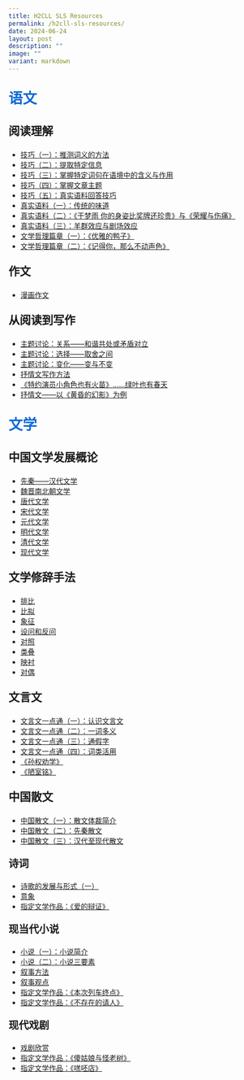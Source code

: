```yaml
---
title: H2CLL SLS Resources
permalink: /h2cll-sls-resources/
date: 2024-06-24
layout: post
description: ""
image: ""
variant: markdown
---
```

<p style="color: #0C69D5; font-family: kai; font-size: 28px; font-weight: bold">语文</p>

<p style="font-family: kai; font-size: 22px; font-weight: bold">阅读理解</p>

* [技巧（一）：推测词义的方法](https://vle.learning.moe.edu.sg/moe-library/lesson/view/7835b856-d6af-4a83-8ce0-48367ee2b177/cover)
* [技巧（二）：提取特定信息](https://vle.learning.moe.edu.sg/moe-library/lesson/view/f4d11c80-4539-45a4-99f4-43a000b2c4ea/cover)
*  [技巧（三）：掌握特定词句在语境中的含义与作用](https://vle.learning.moe.edu.sg/moe-library/lesson/view/2aad73fb-65e5-4d7d-8a6b-077c2fc6ba0a/cover)
*  [技巧（四）：掌握文章主题](https://vle.learning.moe.edu.sg/moe-library/lesson/view/1b0fad73-51b8-4de2-bd42-336a534a2402/cover)
*  [技巧（五）：真实语料回答技巧](https://vle.learning.moe.edu.sg/moe-library/lesson/view/bab6f5d5-b2b4-4b02-a019-dcb5ab1ca65a/cover)
* [真实语料（一）：传统的味道](https://vle.learning.moe.edu.sg/moe-library/lesson/view/2b7ff178-cd85-47ed-81e3-ae5f950477b3/cover)
* [真实语料（二）：《于梦雨 你的身姿比奖牌还珍贵》与《荣耀与伤痛》](https://vle.learning.moe.edu.sg/moe-library/lesson/view/fe20c453-3d95-4ceb-897d-7e517bcbca00/cover)
* [真实语料（三）：羊群效应与剧场效应](https://vle.learning.moe.edu.sg/moe-library/lesson/view/ab0d6c83-ebc1-45ba-ac7d-afbac0afc02b/cover)
* [文学哲理篇章（一）：《优雅的鸭子》](https://vle.learning.moe.edu.sg/moe-library/lesson/view/f47a339a-55b6-4c2f-9892-17eb6d18ed44/cover)
* [文学哲理篇章（二）：《记得你，那么不动声色》](https://vle.learning.moe.edu.sg/moe-library/lesson/view/f80dba4e-97c3-4170-9bd6-2b56e4279e47/cover)


<p style="font-family: kai; font-size: 22px; font-weight: bold">作文</p>

* [漫画作文](https://vle.learning.moe.edu.sg/moe-library/lesson/view/1fb64501-9c18-4bb5-896d-90d90fa23331/cover)

<p style="font-family: kai; font-size: 22px; font-weight: bold">从阅读到写作</p>

*  [主题讨论：关系——和谐共处或矛盾对立](https://vle.learning.moe.edu.sg/moe-library/lesson/view/ed94b951-d262-4f7c-a408-6dc6de7ac578/cover)
*  [主题讨论：选择——取舍之间](https://vle.learning.moe.edu.sg/moe-library/lesson/view/6d6509b6-2015-4fc3-8949-88b9da7a9590/cover)
*  [主题讨论：变化——变与不变](https://vle.learning.moe.edu.sg/moe-library/lesson/view/6f2b983a-f177-4d9f-bfa3-482012ce194f/cover)
*  [抒情文写作方法](https://vle.learning.moe.edu.sg/moe-library/lesson/view/25b52515-ac52-4fce-b7ea-46ec0079a877/cover)
*  [《特约演员小角色也有火苗》……绿叶也有春天](https://vle.learning.moe.edu.sg/moe-library/lesson/view/af047516-361e-4344-84cc-c427b8d70d99/cover)
*  [抒情文——以《黄昏的幻影》为例](https://vle.learning.moe.edu.sg/moe-library/lesson/view/0cc25884-ca13-434f-8a76-043b3dae1127/cover)


<p style="color: #0C69D5; font-family: kai; font-size: 28px; font-weight: bold">文学</p>
<p style="font-family: kai; font-size: 22px; font-weight: bold">中国文学发展概论</p>

* [先秦——汉代文学](https://vle.learning.moe.edu.sg/moe-library/lesson/view/bb12cec4-1739-4041-8067-7e57e8c378e5/cover)
* [魏晋南北朝文学](https://vle.learning.moe.edu.sg/moe-library/lesson/view/1e3880ea-7f8b-4a79-aea6-55017698df0f/cover)
* [唐代文学](https://vle.learning.moe.edu.sg/moe-library/lesson/view/219b3309-b9cb-4b8c-89a6-c82909d64b8a/cover)
* [宋代文学](https://vle.learning.moe.edu.sg/moe-library/lesson/view/2f3c54e3-3eb9-4286-81f5-b58743ac3053/cover)
* [元代文学](https://vle.learning.moe.edu.sg/moe-library/lesson/view/0a423885-48a9-4a97-94e8-d8eab6b9d81c/cover)
* [明代文学](https://vle.learning.moe.edu.sg/moe-library/lesson/view/ee2100ae-7e7b-430f-a26b-58ced6fb8216/cover)
* [清代文学](https://vle.learning.moe.edu.sg/moe-library/lesson/view/da0db82f-02b9-44b2-ade5-5f25cc2c07c0/cover)
* [现代文学](https://vle.learning.moe.edu.sg/moe-library/lesson/view/6eaaa0da-c866-47b4-8413-f864077725b7/cover)


<p style="font-family: kai; font-size: 22px; font-weight: bold">文学修辞手法</p>

* [排比](https://vle.learning.moe.edu.sg/moe-library/lesson/view/9f2dbd0c-7671-4fb8-b252-98f884ade5f2/cover)
* [比拟](https://vle.learning.moe.edu.sg/moe-library/lesson/view/be70c1a2-31f4-48aa-b12b-054d7f113880/cover)
* [象征](https://vle.learning.moe.edu.sg/moe-library/lesson/view/578ad194-12a6-472e-afda-351cb9913112/cover)
* [设问和反问](https://vle.learning.moe.edu.sg/moe-library/lesson/view/4bdaa406-e77f-458f-ade6-6316327689f9/cover)
* [对照](https://vle.learning.moe.edu.sg/moe-library/lesson/view/3b9806b3-424c-4875-8e56-03decea79764/cover)
* [类叠](https://vle.learning.moe.edu.sg/moe-library/lesson/view/a3aa9cf9-8bb7-4323-92bc-6462aa284548/cover)
* [映衬](https://vle.learning.moe.edu.sg/moe-library/lesson/view/4450a337-8726-47ed-a49e-f32d0270a432/cover)
* [对偶](https://vle.learning.moe.edu.sg/moe-library/lesson/view/95dc3929-2e65-473b-8130-f25c7d3a6177/cover)

<p style="font-family: kai; font-size: 22px; font-weight: bold">文言文</p>

* [文言文一点通（一）：认识文言文](https://vle.learning.moe.edu.sg/moe-library/lesson/view/885a3d5e-6a82-4a5b-b84f-b2cf3ddb1998/cover)
* [文言文一点通（二）：一词多义](https://vle.learning.moe.edu.sg/moe-library/lesson/view/3276f327-5ce7-4354-8a0c-997b302e0f8a/cover)
* [文言文一点通（三）：通假字](https://vle.learning.moe.edu.sg/moe-library/lesson/view/ec719b2d-3391-4ffe-902d-0c664fc410d9/cover)
* [文言文一点通（四）：词类活用](https://vle.learning.moe.edu.sg/moe-library/lesson/view/e7dd38d5-cce9-4a9b-8ca4-ddd720369668/cover)
* [《孙权劝学》](https://vle.learning.moe.edu.sg/moe-library/lesson/view/81a93d80-4ed7-4ae5-a508-041a08cdbfda/cover)
* [《陋室铭》](https://vle.learning.moe.edu.sg/moe-library/lesson/view/f26d7520-0399-4d94-ba65-5cbe09d2e2c9/cover)

<p style="font-family: kai; font-size: 22px; font-weight: bold">中国散文</p>

* [中国散文（一）：散文体裁简介](https://vle.learning.moe.edu.sg/moe-library/lesson/view/960b244e-6da8-4ce5-9d6a-74d0c3a5946c/cover)
* [中国散文（二）：先秦散文](https://vle.learning.moe.edu.sg/moe-library/lesson/view/c496c9b5-b27e-4a66-8571-295d384a9e28/cover)
* [中国散文（三）：汉代至现代散文](https://vle.learning.moe.edu.sg/moe-library/lesson/view/655608e6-3d2e-46a0-a039-bf3690ef312c/cover)

<p style="font-family: kai; font-size: 20px; font-weight: bold">诗词</p>

* [诗歌的发展与形式（一）](https://vle.learning.moe.edu.sg/moe-library/lesson/view/d79b8fdf-45de-49f4-b495-bb7c526f771e/cover)
* [意象](https://vle.learning.moe.edu.sg/moe-library/lesson/view/461858ce-9dad-4c7f-8ca1-f9b77d159706/cover)
* [指定文学作品：《爱的辩证》](https://vle.learning.moe.edu.sg/moe-library/lesson/view/dd0939fc-03bb-40b3-924d-f91e89635dec/cover)

<p style="font-family: kai; font-size: 20px; font-weight: bold">现当代小说</p>

* [小说（一）：小说简介](https://vle.learning.moe.edu.sg/moe-library/lesson/view/be3bb06a-f723-4b30-9e07-cd3a1d34ecae/cover)
* [小说（二）：小说三要素](https://vle.learning.moe.edu.sg/moe-library/lesson/view/6acfd7a2-2974-422f-bdd1-fec91ff61144/cover)
* [叙事方法](https://vle.learning.moe.edu.sg/moe-library/lesson/view/563fb73c-ae68-424a-8411-625fe6e6c107/cover)
* [叙事观点](https://vle.learning.moe.edu.sg/moe-library/lesson/view/66f8b768-7868-4cad-9117-3fb057d1922e/cover)
* [指定文学作品：《本次列车终点》](https://vle.learning.moe.edu.sg/moe-library/lesson/view/9d205852-282a-4b56-a0fd-942288c60a23/cover)
* [指定文学作品：《不存在的请人》](https://vle.learning.moe.edu.sg/moe-library/lesson/view/52ada52f-c8d8-40d3-85e4-b03f5514330d/cover)

<p style="font-family: kai; font-size: 20px; font-weight: bold">现代戏剧</p>

* [戏剧欣赏](https://vle.learning.moe.edu.sg/moe-library/lesson/view/077d2748-6e9e-45f8-93c7-84728f5c468c/cover)
* [指定文学作品：《傻姑娘与怪老树》](https://vle.learning.moe.edu.sg/moe-library/lesson/view/8eee33a1-a17a-4b5a-b0b6-2efc5d4e23af/cover)
* [指定文学作品：《㗝呸店》](https://vle.learning.moe.edu.sg/moe-library/lesson/view/752c82e2-60f3-4513-b313-d7f5b5292cf4/cover)